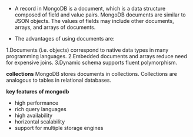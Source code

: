 * A record in MongoDB is a document, which is a data structure composed of field and value pairs. 
MongoDB documents are similar to JSON objects. The values of fields may include other documents, arrays, and arrays of documents.

* The advantages of using documents are:

1.Documents (i.e. objects) correspond to native data types in many programming languages.
2.Embedded documents and arrays reduce need for expensive joins.
3.Dynamic schema supports fluent polymorphism.

**collections**
MongoDB stores documents in collections. Collections are analogous to tables in relational databases.

**key features of mongodb**
* high performance  
* rich query languages 
* high availability
* horizontal scalability
* support for multiple storage engines

